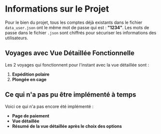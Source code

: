 # Informations sur le Projet

Pour le bien du projet, tous les comptes déjà existants dans le fichier `data_user.json` ont le même mot de passe qui est : **"1234"**. Les mots de passe dans le fichier `.json` sont chiffrés pour sécuriser les informations des utilisateurs.

## Voyages avec Vue Détaillée Fonctionnelle

Les 2 voyages qui fonctionnent pour l'instant avec la vue détaillée sont :

1. **Expédition polaire**
2. **Plongée en cage**

## Ce qui n'a pas pu être implémenté à temps

Voici ce qui n'a pas encore été implémenté :

- **Page de paiement**
- **Vue détaillée**
- **Résumé de la vue détaillée après le choix des options**
